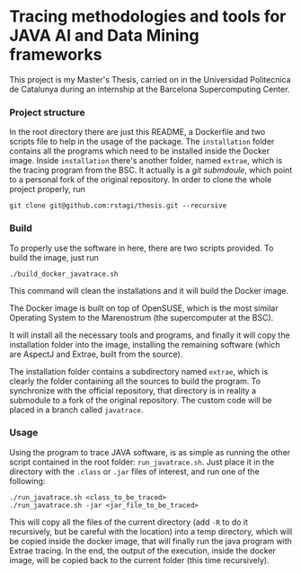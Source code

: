 # Tracing methodologies and tools for JAVA AI and Data Mining frameworks #

This project is my Master's Thesis, carried on in the Universidad Politecnica de Catalunya during an internship at the Barcelona Supercomputing Center.




### Project structure ###

In the root directory there are just this README, a Dockerfile and two scripts file to help in the usage of the package. The `installation` folder contains all the programs which need to be installed inside  the Docker image. Inside `installation` there's another folder, named `extrae`, which is the tracing program from the BSC. It actually is a *git submdoule*, which point to a personal fork of the original repository. In order to clone the whole project properly, run

	git clone git@github.com:rstagi/thesis.git --recursive



### Build ###

To properly use the software in here, there are two scripts provided. To build the image, just run
	
	./build_docker_javatrace.sh

This command will clean the installations and it will build the Docker image.

The Docker image is built on top of OpenSUSE, which is the most similar Operating System to the Marenostrum (the supercomputer at the BSC).

It will install all the necessary tools and programs, and finally it will copy the installation folder into the image, installing the remaining software (which are AspectJ and Extrae, built from the source).

The installation folder contains a subdirectory named `extrae`, which is clearly the folder containing all the sources to build the program. To synchronize with the official repository, that directory is in reality a submodule to a fork of the original repository. The custom code will be placed in a branch called `javatrace`.


### Usage ###

Using the program to trace JAVA software, is as simple as running the other script contained in the root folder: `run_javatrace.sh`. Just place it in the directory with the `.class` or `.jar` files of interest, and run one of the following:
 
	./run_javatrace.sh <class_to_be_traced>
	./run_javatrace.sh -jar <jar_file_to_be_traced>

This will copy all the files of the current directory (add `-R` to do it recursively, but be careful with the location) into a temp directory, which will be copied inside the docker image, that will finally run the java program with Extrae tracing. In the end, the output of the execution, inside the docker image, will be copied back to the current folder (this time recursively).

